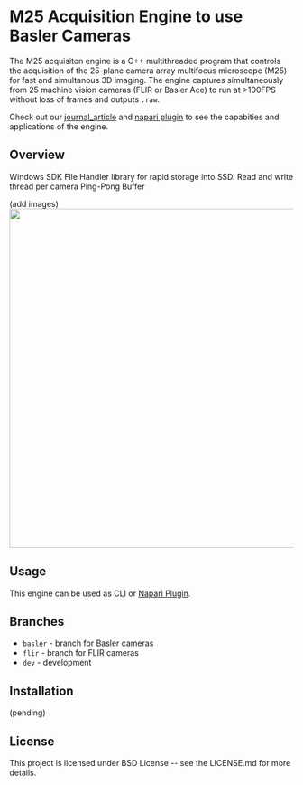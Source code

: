 # M25 Acquisition Engine to use Basler Cameras
The M25 acquisiton engine is a C++ multithreaded program that controls the acquisition of the 25-plane camera array multifocus microscope (M25) for fast and simultanous 3D imaging. The engine captures simultaneously from 25 machine vision cameras (FLIR or Basler Ace) to run at >100FPS without loss of frames and outputs `.raw`.

Check out our [journal_article]() and [napari plugin]() to see the capabities and applications of the engine.

## Overview
Windows SDK File Handler library for rapid storage into SSD.
Read and write thread per camera
Ping-Pong Buffer

(add images)
<image src = "docs/imgs/.png" width="600">

## Usage
This engine can be used as CLI or [Napari Plugin](pending). 

## Branches
- `basler` - branch for Basler cameras
- `flir` - branch for FLIR cameras
- `dev` - development

## Installation
(pending)

## License
This project is licensed under BSD License -- see the LICENSE.md for more details.




